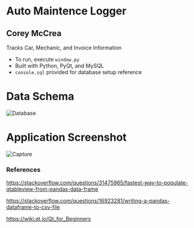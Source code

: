 

# Auto Maintence Logger
## Corey McCrea
Tracks Car, Mechanic, and Invoice Information
* To run, execute `window.py`
* Built with Python, PyQt, and MySQL
* `console.sql` provided for database setup reference

# Data Schema
![Database](https://user-images.githubusercontent.com/42788050/118437806-1f384e00-b698-11eb-8779-3623ccedb797.png)

# Application Screenshot
![Capture](https://user-images.githubusercontent.com/42788050/118438116-adaccf80-b698-11eb-9aa2-54d49b458bed.PNG)

### References
https://stackoverflow.com/questions/31475965/fastest-way-to-populate-qtableview-from-pandas-data-frame

https://stackoverflow.com/questions/16923281/writing-a-pandas-dataframe-to-csv-file

https://wiki.qt.io/Qt_for_Beginners
